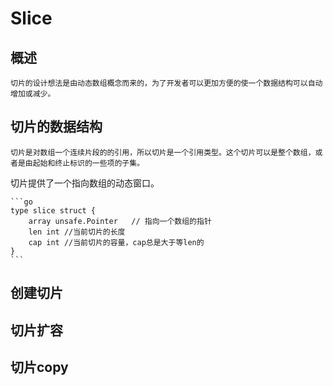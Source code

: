# Slice

## 概述
	切片的设计想法是由动态数组概念而来的，为了开发者可以更加方便的使一个数据结构可以自动增加或减少。

## 切片的数据结构

	切片是对数组一个连续片段的的引用，所以切片是一个引用类型。这个切片可以是整个数组，或者是由起始和终止标识的一些项的子集。
切片提供了一个指向数组的动态窗口。

	
	```go
	type slice struct {
		array unsafe.Pointer   // 指向一个数组的指针
		len int	//当前切片的长度
		cap int //当前切片的容量，cap总是大于等len的
	}
	```


## 创建切片
	


## 切片扩容
	


## 切片copy
